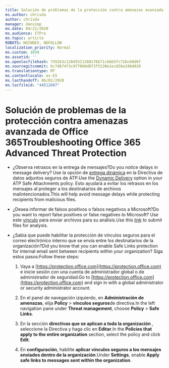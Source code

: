 ```yaml
---
title: Solución de problemas de la protección contra amenazas avanzada de Office 365
ms.author: chrisda
author: chrisda
manager: dansimp
ms.date: 04/21/2020
ms.audience: ITPro
ms.topic: article
ROBOTS: NOINDEX, NOFOLLOW
localization_priority: Normal
ms.custom: 1039
ms.assetid: ''
ms.openlocfilehash: 7391b3c126d55213881f6b71cb6b5fc72bc68d0f
ms.sourcegitcommit: bc7d6f4f3c9f7060d073f5130e1ec856e248d020
ms.translationtype: MT
ms.contentlocale: es-ES
ms.lasthandoff: 06/02/2020
ms.locfileid: "44512607"
---
```

# <a name="troubleshooting-office-365-advanced-threat-protection"></a><span data-ttu-id="4c604-102">Solución de problemas de la protección contra amenazas avanzada de Office 365</span><span class="sxs-lookup"><span data-stu-id="4c604-102">Troubleshooting Office 365 Advanced Threat Protection</span></span>

- <span data-ttu-id="4c604-103">¿Observa retrasos en la entrega de mensajes?</span><span class="sxs-lookup"><span data-stu-id="4c604-103">Do you notice delays in message delivery?</span></span> <span data-ttu-id="4c604-104">Use la opción de [entrega dinámica](https://docs.microsoft.com/microsoft-365/security/office-365-security/dynamic-delivery-and-previewing) en la Directiva de datos adjuntos seguros de ATP.</span><span class="sxs-lookup"><span data-stu-id="4c604-104">Use the [Dynamic Delivery](https://docs.microsoft.com/microsoft-365/security/office-365-security/dynamic-delivery-and-previewing) option in your ATP Safe Attachments policy.</span></span> <span data-ttu-id="4c604-105">Esto ayudará a evitar los retrasos en los mensajes al proteger a los destinatarios de archivos malintencionados.</span><span class="sxs-lookup"><span data-stu-id="4c604-105">This will help avoid message delays while protecting recipients from malicious files.</span></span>

- <span data-ttu-id="4c604-106">¿Desea informar de falsos positivos o falsos negativos a Microsoft?</span><span class="sxs-lookup"><span data-stu-id="4c604-106">Do you want to report false positives or false negatives to Microsoft?</span></span> <span data-ttu-id="4c604-107">Use este [vínculo](https://www.microsoft.com/wdsi/filesubmission/) para enviar archivos para su análisis.</span><span class="sxs-lookup"><span data-stu-id="4c604-107">Use this [link](https://www.microsoft.com/wdsi/filesubmission/) to submit files for analysis.</span></span>

- <span data-ttu-id="4c604-108">¿Sabía que puede habilitar la protección de vínculos seguros para el correo electrónico interno que se envía entre los destinatarios de la organización?</span><span class="sxs-lookup"><span data-stu-id="4c604-108">Did you know that you can enable Safe Links protection for internal email sent between recipients within your organization?</span></span> <span data-ttu-id="4c604-109">Siga estos pasos:</span><span class="sxs-lookup"><span data-stu-id="4c604-109">Follow these steps:</span></span>

  1. <span data-ttu-id="4c604-110">Vaya a [https://protection.office.com](https://protection.office.com) e inicie sesión con una cuenta de administrador global o de administrador de seguridad.</span><span class="sxs-lookup"><span data-stu-id="4c604-110">Go to [https://protection.office.com](https://protection.office.com) and sign in with a global administrator or security administrator account.</span></span>

  2. <span data-ttu-id="4c604-111">En el panel de navegación izquierdo, en **Administración de amenazas**, elija **Policy** \> **vínculos seguros**de directiva.</span><span class="sxs-lookup"><span data-stu-id="4c604-111">In the left navigation pane under **Threat management**, choose **Policy** \> **Safe Links**.</span></span>

  3. <span data-ttu-id="4c604-112">En la sección **directivas que se aplican a toda la organización** , seleccione la Directiva y haga clic en **Editar**.</span><span class="sxs-lookup"><span data-stu-id="4c604-112">In the **Policies that apply to the entire organization** section, select the policy and click **Edit**.</span></span>

  4. <span data-ttu-id="4c604-113">En **configuración**, habilite **aplicar vínculos seguros a los mensajes enviados dentro de la organización**.</span><span class="sxs-lookup"><span data-stu-id="4c604-113">Under **Settings**, enable **Apply safe links to messages sent within the organization**.</span></span>
